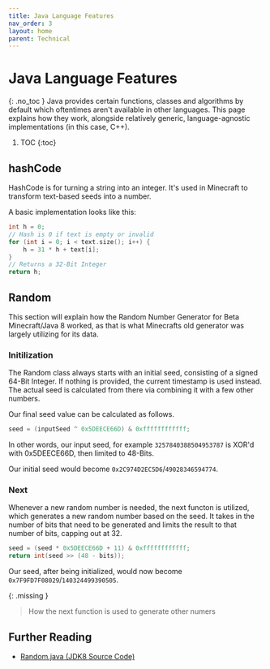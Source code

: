 ```yaml
---
title: Java Language Features
nav_order: 3
layout: home
parent: Technical
---
```


# Java Language Features
{: .no_toc }
Java provides certain functions, classes and algorithms by default which oftentimes aren't available in other languages. This page explains how they work, alongside relatively generic, language-agnostic implementations (in this case, C++).

1. TOC
{:toc}

## hashCode
HashCode is for turning a string into an integer. It's used in Minecraft to transform text-based seeds into a number.

A basic implementation looks like this:
```cpp
int h = 0;
// Hash is 0 if text is empty or invalid
for (int i = 0; i < text.size(); i++) {
    h = 31 * h + text[i];
}
// Returns a 32-Bit Integer
return h;
```

## Random
This section will explain how the Random Number Generator for Beta Minecraft/Java 8 worked, as that is what Minecrafts old generator was largely utilizing for its data.

### Initilization
The Random class always starts with an initial seed, consisting of a signed 64-Bit Integer. If nothing is provided, the current timestamp is used instead. The actual seed is calculated from there via combining it with a few other numbers.

Our final seed value can be calculated as follows.

```c
seed = (inputSeed ^ 0x5DEECE66D) & 0xffffffffffff;
```

In other words, our input seed, for example `3257840388504953787` is XOR'd with 0x5DEECE66D, then limited to 48-Bits.

Our initial seed would become `0x2C974D2EC5D6`/`49028346594774`.

### Next
Whenever a new random number is needed, the next functon is utilized, which generates a new random number based on the seed. It takes in the number of bits that need to be generated and limits the result to that number of bits, capping out at 32.

```c
seed = (seed * 0x5DEECE66D + 11) & 0xffffffffffff;
return int(seed >> (48 - bits));
```

Our seed, after being initialized, would now become `0x7F9FD7F08029`/`140324499390505`.

{: .missing }
> How the next function is used to generate other numers

## Further Reading
- [Random.java (JDK8 Source Code)](https://github.com/openjdk/jdk8u-dev/blob/master/jdk/src/share/classes/java/util/Random.java)
